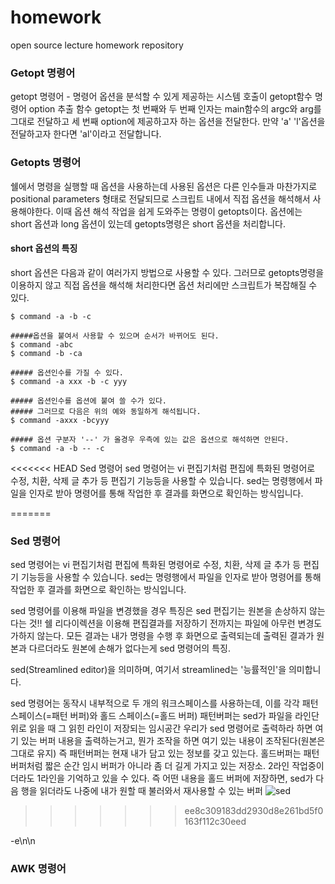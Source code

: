 # homework
open source lecture homework repository


### Getopt 명령어
getopt 명령어 - 명령어 옵션을 분석할 수 있게 제공하는 시스템 호출이 getopt함수
                명령어 option 추출 함수
getopt는 첫 번째와 두 번째 인자는 main함수의 argc와 arg를 그대로 전달하고 세 번째 option에 제공하고자 하는 옵션을 전달한다. 
만약 'a' 'l'옵션을 전달하고자 한다면 'al'이라고 전달합니다.



### Getopts 명령어
쉘에서 명령을 실행할 때 옵션을 사용하는데 사용된 옵션은 다른 인수들과 마찬가지로 positional parameters 형태로 전달되므로 스크립트 내에서 직접 옵션을 해석해서 사용해야한다.
이때 옵션 해석 작업을 쉽게 도와주는 명령이 getopts이다.
옵션에는 short 옵션과 long 옵션이 있는데 getopts명령은 short 옵션을 처리합니다.
#### short 옵션의 특징
short 옵션은 다음과 같이 여러가지 방법으로 사용할 수 있다. 그러므로 getopts명령을 이용하지 않고 직접 옵션을 해석해 처리한다면 옵션 처리에만 스크립트가 복잡해질 수 있다.


```
$ command -a -b -c

#####옵션을 붙여서 사용할 수 있으며 순서가 바뀌어도 된다.
$ command -abc
$ command -b -ca

##### 옵션인수를 가질 수 있다.
$ command -a xxx -b -c yyy

##### 옵션인수를 옵션에 붙여 쓸 수가 있다.
##### 그러므로 다음은 위의 예와 동일하게 해석됩니다.
$ command -axxx -bcyyy

##### 옵션 구분자 '--' 가 올경우 우측에 있는 값은 옵션으로 해석하면 안된다.
$ command -a -b -- -c
```



<<<<<<< HEAD
Sed 명령어
sed 명령어는 vi 편집기처럼 편집에 특화된 명령어로 수정, 치환, 삭제 글 추가 등 편집기 기능등을 사용할 수 있습니다.
sed는 명령행에서 파일을 인자로 받아 명령어를 통해 작업한 후 결과를 화면으로 확인하는 방식입니다.

=======
### Sed 명령어
sed 명령어는 vi 편집기처럼 편집에 특화된 명령어로 수정, 치환, 삭제 글 추가 등 편집기 기능등을 사용할 수 있습니다.
sed는 명령행에서 파일을 인자로 받아 명령어를 통해 작업한 후 결과를 화면으로 확인하는 방식입니다.

sed 명령어를 이용해 파일을 변경했을 경우 특징은 sed 편집기는 원본을 손상하지 않는다는 것!!
쉘 리다이렉션을 이용해 편집결과를 저장하기 전까지는 파일에 아무런 변경도 가하지 않는다. 모든 결과는 내가 명령을 수행 후 화면으로 출력되는데 출력된 결과가 원본과 다르더라도 원본에 손해가 없다는게 sed 명령어의 특징.

sed(Streamlined editor)을 의미하며, 여기서 streamlined는 '능률적인'을 의미합니다.


sed 명령어는 동작시 내부적으로 두 개의 워크스페이스를 사용하는데, 이를 각각 패턴스페이스(=패턴 버퍼)와 홀드 스페이스(=홀드 버퍼)
패턴버퍼는 sed가 파일을 라인단위로 읽을 때 그 읽힌 라인이 저장되는 임시공간
우리가 sed 명령어로 출력하라 하면 여기 있는 버퍼 내용을 출력하는거고, 뭔가 조작을 하면 여기 있는 내용이 조작된다(원본은 그대로 유지)
즉 패턴버퍼는 현재 내가 담고 있는 정보를 갖고 있는다. 
홀드버퍼는 패턴버퍼처럼 짧은 순간 임시 버퍼가 아니라 좀 더 길게 가지고 있는 저장소. 2라인 작업중이더라도 1라인을 기억하고 있을 수 있다.
즉 어떤 내용을 홀드 버퍼에 저장하면, sed가 다음 행을 읽더라도 나중에 내가 원할 때 불러와서 재사용할 수 있는 버퍼
![sed](https://user-images.githubusercontent.com/77104208/142765415-8b57be80-3d77-4a2b-8ef2-65f4a1e61773.png)


>>>>>>> ee8c309183dd2930d8e261bd5f0163f112c30eed

-e\n\n
### AWK 명령어
